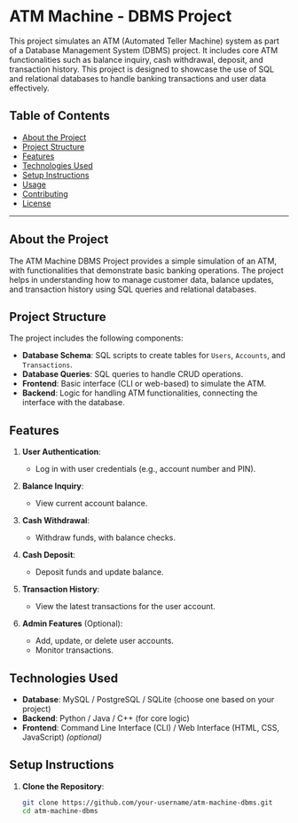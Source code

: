 # ATM Machine - DBMS Project

This project simulates an ATM (Automated Teller Machine) system as part of a Database Management System (DBMS) project. It includes core ATM functionalities such as balance inquiry, cash withdrawal, deposit, and transaction history. This project is designed to showcase the use of SQL and relational databases to handle banking transactions and user data effectively.

## Table of Contents
- [About the Project](#about-the-project)
- [Project Structure](#project-structure)
- [Features](#features)
- [Technologies Used](#technologies-used)
- [Setup Instructions](#setup-instructions)
- [Usage](#usage)
- [Contributing](#contributing)
- [License](#license)

---

## About the Project

The ATM Machine DBMS Project provides a simple simulation of an ATM, with functionalities that demonstrate basic banking operations. The project helps in understanding how to manage customer data, balance updates, and transaction history using SQL queries and relational databases.

## Project Structure

The project includes the following components:
- **Database Schema**: SQL scripts to create tables for `Users`, `Accounts`, and `Transactions`.
- **Database Queries**: SQL queries to handle CRUD operations.
- **Frontend**: Basic interface (CLI or web-based) to simulate the ATM.
- **Backend**: Logic for handling ATM functionalities, connecting the interface with the database.

## Features

1. **User Authentication**: 
   - Log in with user credentials (e.g., account number and PIN).
   
2. **Balance Inquiry**: 
   - View current account balance.

3. **Cash Withdrawal**: 
   - Withdraw funds, with balance checks.

4. **Cash Deposit**: 
   - Deposit funds and update balance.

5. **Transaction History**: 
   - View the latest transactions for the user account.

6. **Admin Features** (Optional):
   - Add, update, or delete user accounts.
   - Monitor transactions.

## Technologies Used

- **Database**: MySQL / PostgreSQL / SQLite (choose one based on your project)
- **Backend**: Python / Java / C++ (for core logic)
- **Frontend**: Command Line Interface (CLI) / Web Interface (HTML, CSS, JavaScript) *(optional)*

## Setup Instructions

1. **Clone the Repository**:
   ```bash
   git clone https://github.com/your-username/atm-machine-dbms.git
   cd atm-machine-dbms

